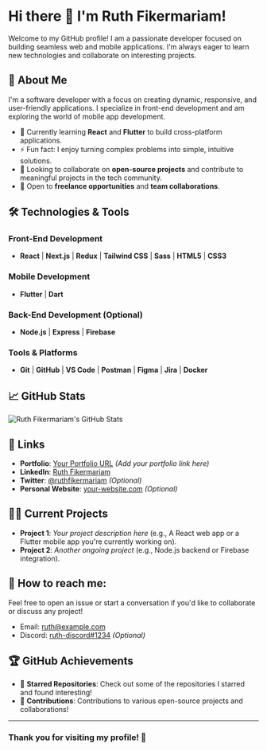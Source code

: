 # Hi there 👋 I'm Ruth Fikermariam!

Welcome to my GitHub profile! I am a passionate developer focused on building seamless web and mobile applications. I'm always eager to learn new technologies and collaborate on interesting projects.

## 🚀 About Me

I'm a software developer with a focus on creating dynamic, responsive, and user-friendly applications. I specialize in front-end development and am exploring the world of mobile app development.

- 🌱 Currently learning **React** and **Flutter** to build cross-platform applications.
- ⚡ Fun fact: I enjoy turning complex problems into simple, intuitive solutions.
- 🔭 Looking to collaborate on **open-source projects** and contribute to meaningful projects in the tech community.
- 👯 Open to **freelance opportunities** and **team collaborations**.

## 🛠️ Technologies & Tools

### Front-End Development
- **React** | **Next.js** | **Redux** | **Tailwind CSS** | **Sass** | **HTML5** | **CSS3**

### Mobile Development
- **Flutter** | **Dart**

### Back-End Development (Optional)
- **Node.js** | **Express** | **Firebase**

### Tools & Platforms
- **Git** | **GitHub** | **VS Code** | **Postman** | **Figma** | **Jira** | **Docker**

## 📈 GitHub Stats

![Ruth Fikermariam's GitHub Stats](https://github-readme-stats.vercel.app/api?username=ruthfikermariam&show_icons=true&hide_title=true&count_private=true&theme=radical)

## 🔗 Links

- **Portfolio**: [Your Portfolio URL](https://your-portfolio.com) *(Add your portfolio link here)*
- **LinkedIn**: [Ruth Fikermariam](https://www.linkedin.com/in/ruth-fikremariam-160398295/)
- **Twitter**: [@ruthfikermariam](https://twitter.com/your-handle) *(Optional)*
- **Personal Website**: [your-website.com](https://your-website.com) *(Optional)*

## 👨‍💻 Current Projects

- **Project 1**: *Your project description here* (e.g., A React web app or a Flutter mobile app you're currently working on).
- **Project 2**: *Another ongoing project* (e.g., Node.js backend or Firebase integration).

## 💬 How to reach me:

Feel free to open an issue or start a conversation if you'd like to collaborate or discuss any project!

- Email: [ruth@example.com](mailto:ruth@example.com)
- Discord: [ruth-discord#1234](https://discord.com/users/your-discord-id) *(Optional)*

## 🏆 GitHub Achievements

- 🌟 **Starred Repositories**: Check out some of the repositories I starred and found interesting!
- 🎯 **Contributions**: Contributions to various open-source projects and collaborations!

---

### Thank you for visiting my profile! 🙏
